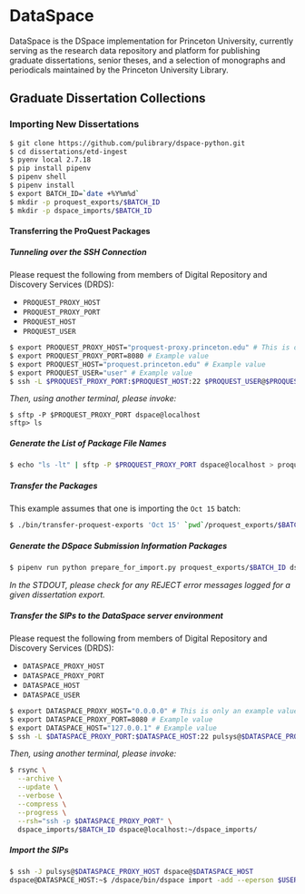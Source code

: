 # DataSpace

DataSpace is the DSpace implementation for Princeton University, currently
serving as the research data repository and platform for publishing graduate
dissertations, senior theses, and a selection of monographs and periodicals
maintained by the Princeton University Library.

## Graduate Dissertation Collections

### Importing New Dissertations

```bash
$ git clone https://github.com/pulibrary/dspace-python.git
$ cd dissertations/etd-ingest
$ pyenv local 2.7.18
$ pip install pipenv
$ pipenv shell
$ pipenv install
$ export BATCH_ID=`date +%Y%m%d`
$ mkdir -p proquest_exports/$BATCH_ID
$ mkdir -p dspace_imports/$BATCH_ID
```

#### Transferring the ProQuest Packages

##### Tunneling over the SSH Connection

Please request the following from members of Digital Repository and Discovery Services (DRDS):

- `PROQUEST_PROXY_HOST`
- `PROQUEST_PROXY_PORT`
- `PROQUEST_HOST`
- `PROQUEST_USER`

```bash
$ export PROQUEST_PROXY_HOST="proquest-proxy.princeton.edu" # This is only an example value
$ export PROQUEST_PROXY_PORT=8080 # Example value
$ export PROQUEST_HOST="proquest.princeton.edu" # Example value
$ export PROQUEST_USER="user" # Example value
$ ssh -L $PROQUEST_PROXY_PORT:$PROQUEST_HOST:22 $PROQUEST_USER@$PROQUEST_PROXY_HOST
```

_Then, using another terminal, please invoke:_
```
$ sftp -P $PROQUEST_PROXY_PORT dspace@localhost
sftp> ls
```

##### Generate the List of Package File Names
```bash
$ echo "ls -lt" | sftp -P $PROQUEST_PROXY_PORT dspace@localhost > proquest_export_files.txt
```

##### Transfer the Packages

This example assumes that one is importing the `Oct 15` batch:

```bash
$ ./bin/transfer-proquest-exports 'Oct 15' `pwd`/proquest_exports/$BATCH_ID
```

##### Generate the DSpace Submission Information Packages
```bash
$ pipenv run python prepare_for_import.py proquest_exports/$BATCH_ID dspace_imports/$BATCH_ID
```
_In the STDOUT, please check for any REJECT error messages logged for a given
dissertation export._

##### Transfer the SIPs to the DataSpace server environment

Please request the following from members of Digital Repository and Discovery Services (DRDS):

- `DATASPACE_PROXY_HOST`
- `DATASPACE_PROXY_PORT`
- `DATASPACE_HOST`
- `DATASPACE_USER`

```bash
$ export DATASPACE_PROXY_HOST="0.0.0.0" # This is only an example value
$ export DATASPACE_PROXY_PORT=8080 # Example value
$ export DATASPACE_HOST="127.0.0.1" # Example value
$ ssh -L $DATASPACE_PROXY_PORT:$DATASPACE_HOST:22 pulsys@$DATASPACE_PROXY_HOST
```

_Then, using another terminal, please invoke:_
```bash
$ rsync \
  --archive \
  --update \
  --verbose \
  --compress \
  --progress \
  --rsh="ssh -p $DATASPACE_PROXY_PORT" \
  dspace_imports/$BATCH_ID dspace@localhost:~/dspace_imports/
```

##### Import the SIPs
```bash
$ ssh -J pulsys@$DATASPACE_PROXY_HOST dspace@$DATASPACE_HOST
dspace@DATASPACE_HOST:~$ /dspace/bin/dspace import -add --eperson $USER@princeton.edu --source $HOME/dspace_imports/$BATCH_ID/SUCCESS --mapfile $HOME/dspace_imports/$BATCH_ID/import.mapfile
```
